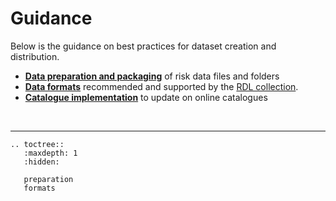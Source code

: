 # Guidance

Below is the guidance on best practices for dataset creation and distribution.

- [**Data preparation and packaging**](preparation.md) of risk data files and folders
- [**Data formats**](formats.md) recommended and supported by the [RDL collection](https://datacatalog.worldbank.org/int/search/collections/rdl).
- [**Catalogue implementation**](cat.md) to update on online catalogues

<br><hr>

```{eval-rst}
.. toctree::
   :maxdepth: 1
   :hidden:

   preparation
   formats
```
